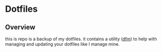 # Dotfiles

## Overview

this is repo is a backup of my dotfiles.  it contains a
utility ([dfm](https://github.com/justone/dfm)) to help with managing and updating your dotfiles like I manage mine.
